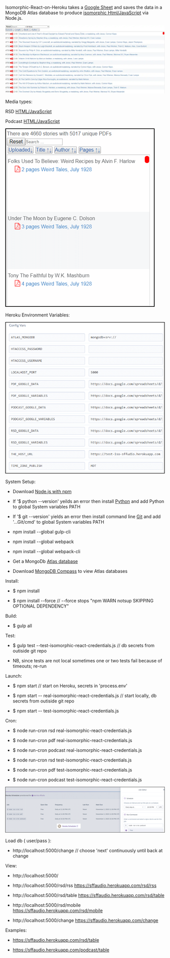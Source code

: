 <a name="fast-start"></a>
<a name="s"></a>
<a id="s"></a>

Isomorphic-React-on-Heroku takes a [Google Sheet](https://docs.google.com/spreadsheets/d/17TwPecDRNw5JS9_WT6t3cl40e5M46z8ALwnvFalHDZc)
 and saves the data in a MongoDB Atlas database to produce [isomorphic Html/JavaScript](https://sffaudio.herokuapp.com/podcast/table) via Node.js.


  <img src="./images/tall-iso.webp" width="800">



Media types: 


RSD [HTML/JavaScript](https://sffaudio.herokuapp.com/rsd/table)

Podcast [HTML/JavaScript](https://sffaudio.herokuapp.com/podcast/table)

![Output](images/isometric-react.png)

Heroku Environment Variables:

![Heroku Config Variables](images/heroku_settings_config_vars.png)

System Setup:

- Download [Node.js with npm](https://nodejs.org/en/download/)

- If '$ python --version' yeilds an error then install [Python](https://www.python.org/downloads/windows/)
	and add Python to global System variables PATH

- If '$ git --version' yields an error then install command line [Git](https://gitforwindows.org/)
    		and add '...Git/cmd' to global System variables PATH
    
- npm install --global gulp-cli
- npm install --global webpack 
- npm install --global webpack-cli  
    
- Get a MongoDb [Atlas database](https://www.mongodb.com/cloud/atlas)

- Download [MongoDB Compass](https://www.mongodb.com/try/download/compass) to view Atlas databases

Install:

- $ npm install

- $ npm install --force            // --force stops "npm WARN notsup SKIPPING OPTIONAL DEPENDENCY"


Build:
 
- $ gulp all

Test:

- $ gulp test --test-isomorphic-react-credentials.js    // db secrets from outiside git repo

- NB, since tests are not local sometimes one or two tests fail because of timeouts; re-run

Launch:

- $ npm start                                   // start on Heroku, secrets in 'process.env'

- $ npm start --  real-isomorphic-react-credentials.js        // start locally, db secrets from outiside git repo
    
- $ npm start --  test-isomorphic-react-credentials.js       

Cron:

- $ node run-cron rsd     real-isomorphic-react-credentials.js

- $ node run-cron pdf     real-isomorphic-react-credentials.js

- $ node run-cron podcast real-isomorphic-react-credentials.js
    
- $ node run-cron rsd     test-isomorphic-react-credentials.js

- $ node run-cron pdf     test-isomorphic-react-credentials.js

- $ node run-cron podcast test-isomorphic-react-credentials.js

![Heroku Scheduler](images/heroku_cron.png)


Load db ( user/pass ):

- http://localhost:5000/change    // choose 'next' continuously until back at change

View:

- http://localhost:5000/
    
- http://localhost:5000/rsd/rss     https://sffaudio.herokuapp.com/rsd/rss
    
- http://localhost:5000/rsd/table   https://sffaudio.herokuapp.com/rsd/table
    
- http://localhost:5000/rsd/mobile  https://sffaudio.herokuapp.com/rsd/mobile
    
- http://localhost:5000/change      https://sffaudio.herokuapp.com/change      

Examples:

- https://sffaudio.herokuapp.com/rsd/table       
    
- https://sffaudio.herokuapp.com/podcast/table  

